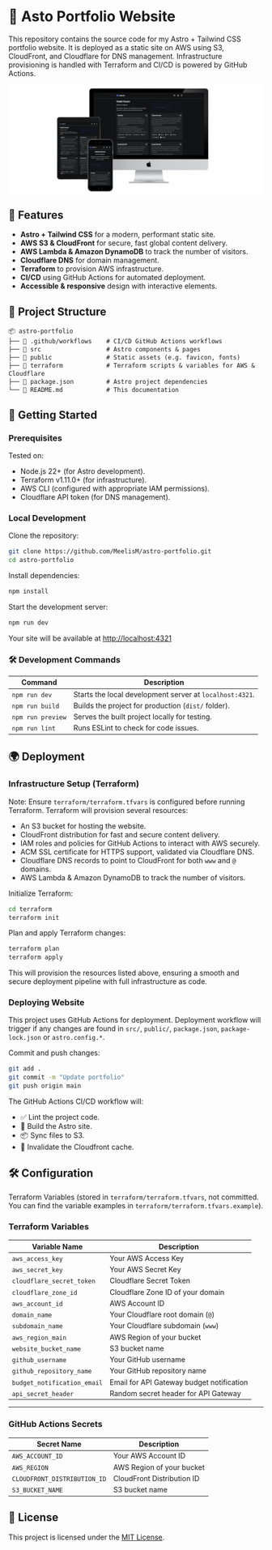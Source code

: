 # 🚀 Asto Portfolio Website

This repository contains the source code for my Astro + Tailwind CSS portfolio website. It is deployed as a static site on AWS using S3, CloudFront, and Cloudflare for DNS management. Infrastructure provisioning is handled with Terraform and CI/CD is powered by GitHub Actions.

![Website Preview](/.github/assets/website.png)

## 📌 Features

- **Astro + Tailwind CSS** for a modern, performant static site.
- **AWS S3 & CloudFront** for secure, fast global content delivery.
- **AWS Lambda & Amazon DynamoDB** to track the number of visitors.
- **Cloudflare DNS** for domain management.
- **Terraform** to provision AWS infrastructure.
- **CI/CD** using GitHub Actions for automated deployment.
- **Accessible & responsive** design with interactive elements.

## 📂 Project Structure

```
📦 astro-portfolio
├── 📁 .github/workflows    # CI/CD GitHub Actions workflows
├── 📁 src                  # Astro components & pages
├── 📁 public               # Static assets (e.g. favicon, fonts)
├── 📁 terraform            # Terraform scripts & variables for AWS & Cloudflare
├── 📄 package.json         # Astro project dependencies
└── 📄 README.md            # This documentation
```

## 🚀 Getting Started

### Prerequisites

Tested on:

- Node.js 22+ (for Astro development).
- Terraform v1.11.0+ (for infrastructure).
- AWS CLI (configured with appropriate IAM permissions).
- Cloudflare API token (for DNS management).

### Local Development

Clone the repository:

```bash
git clone https://github.com/MeelisM/astro-portfolio.git
cd astro-portfolio
```

Install dependencies:

```bash
npm install
```

Start the development server:

```bash
npm run dev
```

Your site will be available at [http://localhost:4321](http://localhost:4321)

### 🛠 Development Commands

| Command           | Description                                              |
| ----------------- | -------------------------------------------------------- |
| `npm run dev`     | Starts the local development server at `localhost:4321`. |
| `npm run build`   | Builds the project for production (`dist/` folder).      |
| `npm run preview` | Serves the built project locally for testing.            |
| `npm run lint`    | Runs ESLint to check for code issues.                    |

## 🌍 Deployment

### Infrastructure Setup (Terraform)

Note: Ensure `terraform/terraform.tfvars` is configured before running Terraform. Terraform will provision several resources:

- An S3 bucket for hosting the website.
- CloudFront distribution for fast and secure content delivery.
- IAM roles and policies for GitHub Actions to interact with AWS securely.
- ACM SSL certificate for HTTPS support, validated via Cloudflare DNS.
- Cloudflare DNS records to point to CloudFront for both `www` and `@` domains.
- AWS Lambda & Amazon DynamoDB to track the number of visitors.

Initialize Terraform:

```bash
cd terraform
terraform init
```

Plan and apply Terraform changes:

```bash
terraform plan
terraform apply
```

This will provision the resources listed above, ensuring a smooth and secure deployment pipeline with full infrastructure as code.

### Deploying Website

This project uses GitHub Actions for deployment. Deployment workflow will trigger if any changes are found in `src/`, `public/`, `package.json`, `package-lock.json` or `astro.config.*`.

Commit and push changes:

```bash
git add .
git commit -m "Update portfolio"
git push origin main
```

The GitHub Actions CI/CD workflow will:

- ✅ Lint the project code.
- 🔨 Build the Astro site.
- 📦 Sync files to S3.
- 🚀 Invalidate the Cloudfront cache.

## 🛠️ Configuration

Terraform Variables (stored in `terraform/terraform.tfvars`, not committed. You can find the variable examples in `terraform/terraform.tfvars.example`).

### **Terraform Variables**

| Variable Name               | Description                               |
| --------------------------- | ----------------------------------------- |
| `aws_access_key`            | Your AWS Access Key                       |
| `aws_secret_key`            | Your AWS Secret Key                       |
| `cloudflare_secret_token`   | Cloudflare Secret Token                   |
| `cloudflare_zone_id`        | Cloudflare Zone ID of your domain         |
| `aws_account_id`            | AWS Account ID                            |
| `domain_name`               | Your Cloudflare root domain (`@`)         |
| `subdomain_name`            | Your Cloudflare subdomain (`www`)         |
| `aws_region_main`           | AWS Region of your bucket                 |
| `website_bucket_name`       | S3 bucket name                            |
| `github_username`           | Your GitHub username                      |
| `github_repository_name`    | Your GitHub repository name               |
| `budget_notification_email` | Email for API Gateway budget notification |
| `api_secret_header`         | Random secret header for API Gateway      |

---

### **GitHub Actions Secrets**

| Secret Name                  | Description                |
| ---------------------------- | -------------------------- |
| `AWS_ACCOUNT_ID`             | Your AWS Account ID        |
| `AWS_REGION`                 | AWS Region of your bucket  |
| `CLOUDFRONT_DISTRIBUTION_ID` | CloudFront Distribution ID |
| `S3_BUCKET_NAME`             | S3 bucket name             |

## 📜 License

This project is licensed under the [MIT License](/LICENSE).
